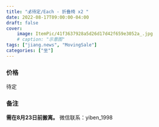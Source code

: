 ```yaml
---
title: "💰待定/Each - 折叠椅 x2 "
date: 2022-08-17T09:00:00-04:00
draft: false
cover:
    image: ItemPic/41f3637928a5d26d17d42f659e3052a_.jpg
    # caption: "示意图"
tags: ["jiang.news", "MovingSale"]
categories: ["坐"]
---
```


### 价格
待定

### 备注
**需在8月23日前搬离。** 
微信联系：yiben_1998
